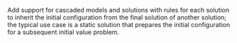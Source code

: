 Add support for cascaded models and solutions with rules for each solution to inherit the initial configuration from the final solution of another solution; the typical use case is a static solution that prepares the initial configuration for a subsequent initial value problem.
